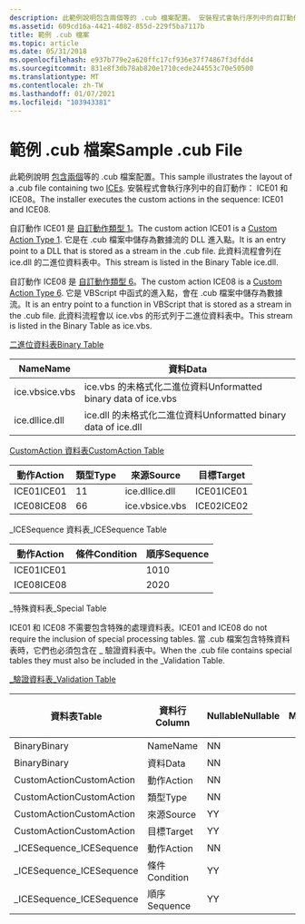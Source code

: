 ```yaml
---
description: 此範例說明包含兩個等的 .cub 檔案配置。 安裝程式會執行序列中的自訂動作： ICE01 和 ICE08。
ms.assetid: 609cd16a-4421-4082-855d-229f5ba7117b
title: 範例 .cub 檔案
ms.topic: article
ms.date: 05/31/2018
ms.openlocfilehash: e937b779e2a620ffc17cf936e37f74867f3dfdd4
ms.sourcegitcommit: 831e8f3db78ab820e1710cede244553c70e50500
ms.translationtype: MT
ms.contentlocale: zh-TW
ms.lasthandoff: 01/07/2021
ms.locfileid: "103943381"
---
```

# <a name="sample-cub-file"></a><span data-ttu-id="f8d3b-104">範例 .cub 檔案</span><span class="sxs-lookup"><span data-stu-id="f8d3b-104">Sample .cub File</span></span>

<span data-ttu-id="f8d3b-105">此範例說明 [包含兩個](internal-consistency-evaluators-ices.md)等的 .cub 檔案配置。</span><span class="sxs-lookup"><span data-stu-id="f8d3b-105">This sample illustrates the layout of a .cub file containing two [ICEs](internal-consistency-evaluators-ices.md).</span></span> <span data-ttu-id="f8d3b-106">安裝程式會執行序列中的自訂動作： ICE01 和 ICE08。</span><span class="sxs-lookup"><span data-stu-id="f8d3b-106">The installer executes the custom actions in the sequence: ICE01 and ICE08.</span></span>

<span data-ttu-id="f8d3b-107">自訂動作 ICE01 是 [自訂動作類型 1](custom-action-type-1.md)。</span><span class="sxs-lookup"><span data-stu-id="f8d3b-107">The custom action ICE01 is a [Custom Action Type 1](custom-action-type-1.md).</span></span> <span data-ttu-id="f8d3b-108">它是在 .cub 檔案中儲存為數據流的 DLL 進入點。</span><span class="sxs-lookup"><span data-stu-id="f8d3b-108">It is an entry point to a DLL that is stored as a stream in the .cub file.</span></span> <span data-ttu-id="f8d3b-109">此資料流程會列在 ice.dll 的二進位資料表中。</span><span class="sxs-lookup"><span data-stu-id="f8d3b-109">This stream is listed in the Binary Table ice.dll.</span></span>

<span data-ttu-id="f8d3b-110">自訂動作 ICE08 是 [自訂動作類型 6](custom-action-type-6.md)。</span><span class="sxs-lookup"><span data-stu-id="f8d3b-110">The custom action ICE08 is a [Custom Action Type 6](custom-action-type-6.md).</span></span> <span data-ttu-id="f8d3b-111">它是 VBScript 中函式的進入點，會在 .cub 檔案中儲存為數據流。</span><span class="sxs-lookup"><span data-stu-id="f8d3b-111">It is an entry point to a function in VBScript that is stored as a stream in the .cub file.</span></span> <span data-ttu-id="f8d3b-112">此資料流程會以 ice.vbs 的形式列于二進位資料表中。</span><span class="sxs-lookup"><span data-stu-id="f8d3b-112">This stream is listed in the Binary Table as ice.vbs.</span></span>

[<span data-ttu-id="f8d3b-113">二進位資料表</span><span class="sxs-lookup"><span data-stu-id="f8d3b-113">Binary Table</span></span>](binary-table.md)



| <span data-ttu-id="f8d3b-114">Name</span><span class="sxs-lookup"><span data-stu-id="f8d3b-114">Name</span></span>    | <span data-ttu-id="f8d3b-115">資料</span><span class="sxs-lookup"><span data-stu-id="f8d3b-115">Data</span></span>                               |
|---------|------------------------------------|
| <span data-ttu-id="f8d3b-116">ice.vbs</span><span class="sxs-lookup"><span data-stu-id="f8d3b-116">ice.vbs</span></span> | <span data-ttu-id="f8d3b-117">ice.vbs 的未格式化二進位資料</span><span class="sxs-lookup"><span data-stu-id="f8d3b-117">Unformatted binary data of ice.vbs</span></span> |
| <span data-ttu-id="f8d3b-118">ice.dll</span><span class="sxs-lookup"><span data-stu-id="f8d3b-118">ice.dll</span></span> | <span data-ttu-id="f8d3b-119">ice.dll 的未格式化二進位資料</span><span class="sxs-lookup"><span data-stu-id="f8d3b-119">Unformatted binary data of ice.dll</span></span> |



 

[<span data-ttu-id="f8d3b-120">CustomAction 資料表</span><span class="sxs-lookup"><span data-stu-id="f8d3b-120">CustomAction Table</span></span>](customaction-table.md)



| <span data-ttu-id="f8d3b-121">動作</span><span class="sxs-lookup"><span data-stu-id="f8d3b-121">Action</span></span> | <span data-ttu-id="f8d3b-122">類型</span><span class="sxs-lookup"><span data-stu-id="f8d3b-122">Type</span></span> | <span data-ttu-id="f8d3b-123">來源</span><span class="sxs-lookup"><span data-stu-id="f8d3b-123">Source</span></span>  | <span data-ttu-id="f8d3b-124">目標</span><span class="sxs-lookup"><span data-stu-id="f8d3b-124">Target</span></span> |
|--------|------|---------|--------|
| <span data-ttu-id="f8d3b-125">ICE01</span><span class="sxs-lookup"><span data-stu-id="f8d3b-125">ICE01</span></span>  | <span data-ttu-id="f8d3b-126">1</span><span class="sxs-lookup"><span data-stu-id="f8d3b-126">1</span></span>    | <span data-ttu-id="f8d3b-127">ice.dll</span><span class="sxs-lookup"><span data-stu-id="f8d3b-127">ice.dll</span></span> | <span data-ttu-id="f8d3b-128">ICE01</span><span class="sxs-lookup"><span data-stu-id="f8d3b-128">ICE01</span></span>  |
| <span data-ttu-id="f8d3b-129">ICE08</span><span class="sxs-lookup"><span data-stu-id="f8d3b-129">ICE08</span></span>  | <span data-ttu-id="f8d3b-130">6</span><span class="sxs-lookup"><span data-stu-id="f8d3b-130">6</span></span>    | <span data-ttu-id="f8d3b-131">ice.vbs</span><span class="sxs-lookup"><span data-stu-id="f8d3b-131">ice.vbs</span></span> | <span data-ttu-id="f8d3b-132">ICE02</span><span class="sxs-lookup"><span data-stu-id="f8d3b-132">ICE02</span></span>  |



 

<span data-ttu-id="f8d3b-133">\_ICESequence 資料表</span><span class="sxs-lookup"><span data-stu-id="f8d3b-133">\_ICESequence Table</span></span>



| <span data-ttu-id="f8d3b-134">動作</span><span class="sxs-lookup"><span data-stu-id="f8d3b-134">Action</span></span> | <span data-ttu-id="f8d3b-135">條件</span><span class="sxs-lookup"><span data-stu-id="f8d3b-135">Condition</span></span> | <span data-ttu-id="f8d3b-136">順序</span><span class="sxs-lookup"><span data-stu-id="f8d3b-136">Sequence</span></span> |
|--------|-----------|----------|
| <span data-ttu-id="f8d3b-137">ICE01</span><span class="sxs-lookup"><span data-stu-id="f8d3b-137">ICE01</span></span>  |           | <span data-ttu-id="f8d3b-138">10</span><span class="sxs-lookup"><span data-stu-id="f8d3b-138">10</span></span>       |
| <span data-ttu-id="f8d3b-139">ICE08</span><span class="sxs-lookup"><span data-stu-id="f8d3b-139">ICE08</span></span>  |           | <span data-ttu-id="f8d3b-140">20</span><span class="sxs-lookup"><span data-stu-id="f8d3b-140">20</span></span>       |



 

<span data-ttu-id="f8d3b-141">\_特殊資料表</span><span class="sxs-lookup"><span data-stu-id="f8d3b-141">\_Special Table</span></span>

<span data-ttu-id="f8d3b-142">ICE01 和 ICE08 不需要包含特殊的處理資料表。</span><span class="sxs-lookup"><span data-stu-id="f8d3b-142">ICE01 and ICE08 do not require the inclusion of special processing tables.</span></span> <span data-ttu-id="f8d3b-143">當 .cub 檔案包含特殊資料表時，它們也必須包含在 \_ 驗證資料表中。</span><span class="sxs-lookup"><span data-stu-id="f8d3b-143">When the .cub file contains special tables they must also be included in the \_Validation Table.</span></span>

[<span data-ttu-id="f8d3b-144">\_驗證資料表</span><span class="sxs-lookup"><span data-stu-id="f8d3b-144">\_Validation Table</span></span>](-validation-table.md)



| <span data-ttu-id="f8d3b-145">資料表</span><span class="sxs-lookup"><span data-stu-id="f8d3b-145">Table</span></span>         | <span data-ttu-id="f8d3b-146">資料行</span><span class="sxs-lookup"><span data-stu-id="f8d3b-146">Column</span></span>    | <span data-ttu-id="f8d3b-147">Nullable</span><span class="sxs-lookup"><span data-stu-id="f8d3b-147">Nullable</span></span> | <span data-ttu-id="f8d3b-148">MinValue</span><span class="sxs-lookup"><span data-stu-id="f8d3b-148">MinValue</span></span> | <span data-ttu-id="f8d3b-149">MaxValue</span><span class="sxs-lookup"><span data-stu-id="f8d3b-149">MaxValue</span></span> | <span data-ttu-id="f8d3b-150">KeyTable</span><span class="sxs-lookup"><span data-stu-id="f8d3b-150">KeyTable</span></span> | <span data-ttu-id="f8d3b-151">KeyColumn</span><span class="sxs-lookup"><span data-stu-id="f8d3b-151">KeyColumn</span></span> | <span data-ttu-id="f8d3b-152">類別</span><span class="sxs-lookup"><span data-stu-id="f8d3b-152">Category</span></span>                         | <span data-ttu-id="f8d3b-153">設定</span><span class="sxs-lookup"><span data-stu-id="f8d3b-153">Set</span></span> | <span data-ttu-id="f8d3b-154">Description</span><span class="sxs-lookup"><span data-stu-id="f8d3b-154">Description</span></span> |
|---------------|-----------|----------|----------|----------|----------|-----------|----------------------------------|-----|-------------|
| <span data-ttu-id="f8d3b-155">Binary</span><span class="sxs-lookup"><span data-stu-id="f8d3b-155">Binary</span></span>        | <span data-ttu-id="f8d3b-156">Name</span><span class="sxs-lookup"><span data-stu-id="f8d3b-156">Name</span></span>      | <span data-ttu-id="f8d3b-157">N</span><span class="sxs-lookup"><span data-stu-id="f8d3b-157">N</span></span>        |          |          |          |           | [<span data-ttu-id="f8d3b-158">識別碼</span><span class="sxs-lookup"><span data-stu-id="f8d3b-158">Identifier</span></span>](identifier.md)     |     |             |
| <span data-ttu-id="f8d3b-159">Binary</span><span class="sxs-lookup"><span data-stu-id="f8d3b-159">Binary</span></span>        | <span data-ttu-id="f8d3b-160">資料</span><span class="sxs-lookup"><span data-stu-id="f8d3b-160">Data</span></span>      | <span data-ttu-id="f8d3b-161">N</span><span class="sxs-lookup"><span data-stu-id="f8d3b-161">N</span></span>        |          |          |          |           | [<span data-ttu-id="f8d3b-162">二進位</span><span class="sxs-lookup"><span data-stu-id="f8d3b-162">Binary</span></span>](binary.md)             |     |             |
| <span data-ttu-id="f8d3b-163">CustomAction</span><span class="sxs-lookup"><span data-stu-id="f8d3b-163">CustomAction</span></span>  | <span data-ttu-id="f8d3b-164">動作</span><span class="sxs-lookup"><span data-stu-id="f8d3b-164">Action</span></span>    | <span data-ttu-id="f8d3b-165">N</span><span class="sxs-lookup"><span data-stu-id="f8d3b-165">N</span></span>        |          |          |          |           | [<span data-ttu-id="f8d3b-166">識別碼</span><span class="sxs-lookup"><span data-stu-id="f8d3b-166">Identifier</span></span>](identifier.md)     |     |             |
| <span data-ttu-id="f8d3b-167">CustomAction</span><span class="sxs-lookup"><span data-stu-id="f8d3b-167">CustomAction</span></span>  | <span data-ttu-id="f8d3b-168">類型</span><span class="sxs-lookup"><span data-stu-id="f8d3b-168">Type</span></span>      | <span data-ttu-id="f8d3b-169">N</span><span class="sxs-lookup"><span data-stu-id="f8d3b-169">N</span></span>        |          |          |          |           | [<span data-ttu-id="f8d3b-170">整數</span><span class="sxs-lookup"><span data-stu-id="f8d3b-170">Integer</span></span>](integer.md)           |     |             |
| <span data-ttu-id="f8d3b-171">CustomAction</span><span class="sxs-lookup"><span data-stu-id="f8d3b-171">CustomAction</span></span>  | <span data-ttu-id="f8d3b-172">來源</span><span class="sxs-lookup"><span data-stu-id="f8d3b-172">Source</span></span>    | <span data-ttu-id="f8d3b-173">Y</span><span class="sxs-lookup"><span data-stu-id="f8d3b-173">Y</span></span>        |          |          |          |           | [<span data-ttu-id="f8d3b-174">CustomSource</span><span class="sxs-lookup"><span data-stu-id="f8d3b-174">CustomSource</span></span>](customsource.md) |     |             |
| <span data-ttu-id="f8d3b-175">CustomAction</span><span class="sxs-lookup"><span data-stu-id="f8d3b-175">CustomAction</span></span>  | <span data-ttu-id="f8d3b-176">目標</span><span class="sxs-lookup"><span data-stu-id="f8d3b-176">Target</span></span>    | <span data-ttu-id="f8d3b-177">Y</span><span class="sxs-lookup"><span data-stu-id="f8d3b-177">Y</span></span>        |          |          |          |           | [<span data-ttu-id="f8d3b-178">格式 化</span><span class="sxs-lookup"><span data-stu-id="f8d3b-178">Formatted</span></span>](formatted.md)       |     |             |
| <span data-ttu-id="f8d3b-179">\_ICESequence</span><span class="sxs-lookup"><span data-stu-id="f8d3b-179">\_ICESequence</span></span> | <span data-ttu-id="f8d3b-180">動作</span><span class="sxs-lookup"><span data-stu-id="f8d3b-180">Action</span></span>    | <span data-ttu-id="f8d3b-181">N</span><span class="sxs-lookup"><span data-stu-id="f8d3b-181">N</span></span>        |          |          |          |           | [<span data-ttu-id="f8d3b-182">識別碼</span><span class="sxs-lookup"><span data-stu-id="f8d3b-182">Identifier</span></span>](identifier.md)     |     |             |
| <span data-ttu-id="f8d3b-183">\_ICESequence</span><span class="sxs-lookup"><span data-stu-id="f8d3b-183">\_ICESequence</span></span> | <span data-ttu-id="f8d3b-184">條件</span><span class="sxs-lookup"><span data-stu-id="f8d3b-184">Condition</span></span> | <span data-ttu-id="f8d3b-185">Y</span><span class="sxs-lookup"><span data-stu-id="f8d3b-185">Y</span></span>        |          |          |          |           | [<span data-ttu-id="f8d3b-186">Condition</span><span class="sxs-lookup"><span data-stu-id="f8d3b-186">Condition</span></span>](condition.md)       |     |             |
| <span data-ttu-id="f8d3b-187">\_ICESequence</span><span class="sxs-lookup"><span data-stu-id="f8d3b-187">\_ICESequence</span></span> | <span data-ttu-id="f8d3b-188">順序</span><span class="sxs-lookup"><span data-stu-id="f8d3b-188">Sequence</span></span>  | <span data-ttu-id="f8d3b-189">Y</span><span class="sxs-lookup"><span data-stu-id="f8d3b-189">Y</span></span>        |          |          |          |           | [<span data-ttu-id="f8d3b-190">整數</span><span class="sxs-lookup"><span data-stu-id="f8d3b-190">Integer</span></span>](integer.md)           |     |             |



 

 

 



